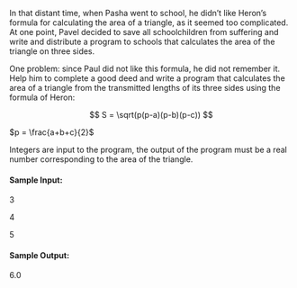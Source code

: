 In that distant time, when Pasha went to school, he didn’t like Heron’s formula for calculating the area of ​​a triangle, as it seemed too complicated. At one point, Pavel decided to save all schoolchildren from suffering and write and distribute a program to schools that calculates the area of ​​the triangle on three sides.

One problem: since Paul did not like this formula, he did not remember it. Help him to complete a good deed and write a program that calculates the area of ​​a triangle from the transmitted lengths of its three sides using the formula of Heron:

$$
S = \sqrt(p(p-a)(p-b)(p-c))
$$

$p = \frac{a+b+c}{2}$

Integers are input to the program, the output of the program must be a real number corresponding to the area of the triangle.

#### Sample Input:

3

4

5

#### Sample Output:

6.0